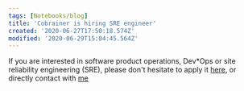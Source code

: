 ```yaml
---
tags: [Notebooks/blog]
title: 'Cobrainer is hiring SRE engineer'
created: '2020-06-27T17:50:18.574Z'
modified: '2020-06-29T15:04:45.564Z'
---
```


If you are interested in software product operations, Dev*Ops or site reliability engineering (SRE), please don't hesitate to apply it [here](https://cobrainer-jobs.personio.de/job/186354?language=en#), or directly contact with [me](https://www.linkedin.com/in/luliu1982/)